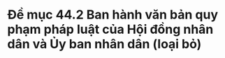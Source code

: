 # Đề mục 44.2 Ban hành văn bản quy phạm pháp luật của Hội đồng nhân dân và Ủy ban nhân dân (loại bỏ)
